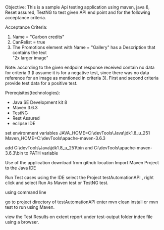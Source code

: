 Objective:
This is a sample Api testing application using maven, java 8, Reset assured, TestNG to test given API end point and for the following acceptance criteria.

Acceptance Criteria:

1. Name = "Carbon credits"
2. CanRelist = true
3. The Promotions element with Name = "Gallery" has a Description that contains the text  
   "2x larger image"

Note:
according to the given endpoint response received contain no data for criteria 3 (I assume it is for a negative test, since there was no data reference for an image as mentioned in criteria 3). First and second criteria  provide test data for a positive test.

Prereqisites(technologies):
- Java SE Development kit 8
- Maven 3.6.3
- TestNG
- Rest Assured
- eclipse IDE

set environment variables
JAVA_HOME=C:\devTools\Java\jdk1.8_u_251
Maven_HOME=C:\devTools\apache-maven-3.6.3

add  C:\devTools\Java\jdk1.8_u_251\bin   and C:\devTools\apache-maven-3.6.3\bin
to PATH variable


Use of the application
download from github location
Import Maven Project to the Java IDE 

Run Test cases
using the IDE 
select the Project testAutomationAPI , right click and select Run As  Maven test or TestNG test.

using command line

go to project directory of testAutomationAPI
        enter mvn clean install or mvn test to run using Maven.
        
view the Test Results on extent report under test-output folder index file using a browser.

